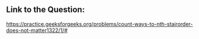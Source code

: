 ## Link to the Question:

https://practice.geeksforgeeks.org/problems/count-ways-to-nth-stairorder-does-not-matter1322/1/#
